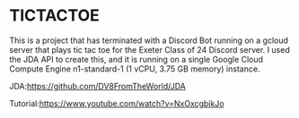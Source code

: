 # TICTACTOE
This is a project that has terminated with a Discord Bot running on a gcloud server that plays tic tac toe for the Exeter Class of 24 Discord server. I used the JDA API to create this, and it is running on a single Google Cloud Compute Engine n1-standard-1 (1 vCPU, 3.75 GB memory) instance. 


JDA:https://github.com/DV8FromTheWorld/JDA

Tutorial:https://www.youtube.com/watch?v=NxOxcgbikJo

